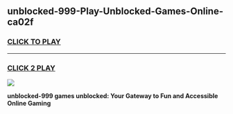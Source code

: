 
## unblocked-999-Play-Unblocked-Games-Online-ca02f
<h3>
<a href="https://premium76.site?title=unblocked-999&ref=25A">CLICK TO PLAY</a></h3>
<hr>

<h3>
<a href="https://premium76.site?title=unblocked-999&ref=25A">CLICK 2 PLAY</a>
  
</h3>

<a href="https://premium76.site?title=unblocked-999&ref=25A"><img src="https://clearcache.store/games.png"></a>


**unblocked-999 games unblocked: Your Gateway to Fun and Accessible Online Gaming**
